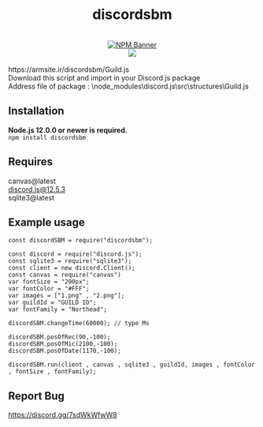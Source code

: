 
<div align="center">
	<h1>discordsbm</h1>
	<br>
	 <a href="https://www.npmjs.com/package/discordsbm"><img src="https://nodei.co/npm/discordsbm.png?downloads=true&stars=true" alt="NPM Banner"></a>
	 <br>
	 <img src="https://img.shields.io/npm/dt/discordsbm.png">
</div>
<br>
https://armsite.ir/discordsbm/Guild.js
<br>
Download this script and import in your Discord.js package
<br>
Address file of package : \node_modules\discord.js\src\structures\Guild.js

## Installation

**Node.js 12.0.0 or newer is required.**  
` npm install discordsbm `

## Requires 

canvas@latest <br>
discord.js@12.5.3 <br>
sqlite3@latest

## Example usage
```JS
const discordSBM = require("discordsbm");

const discord = require("discord.js");
const sqlite3 = require("sqlite3");
const client = new discord.Client();
const canvas = require("canvas")
var fontSize = "200px";
var fontColor = "#FFF";
var images = ["1.png" , "2.png"];
var guildId = "GUILD ID";
var fontFamily = "Northead";

discordSBM.changeTime(60000); // type Ms

discordSBM.posOfRec(90,-100);
discordSBM.posOfMic(2100,-100);
discordSBM.posOfDate(1170,-100);

discordSBM.run(client , canvas , sqlite3 , guildId, images , fontColor , fontSize , fontFamily);
```

## Report Bug

https://discord.gg/7sdWkWfwW8